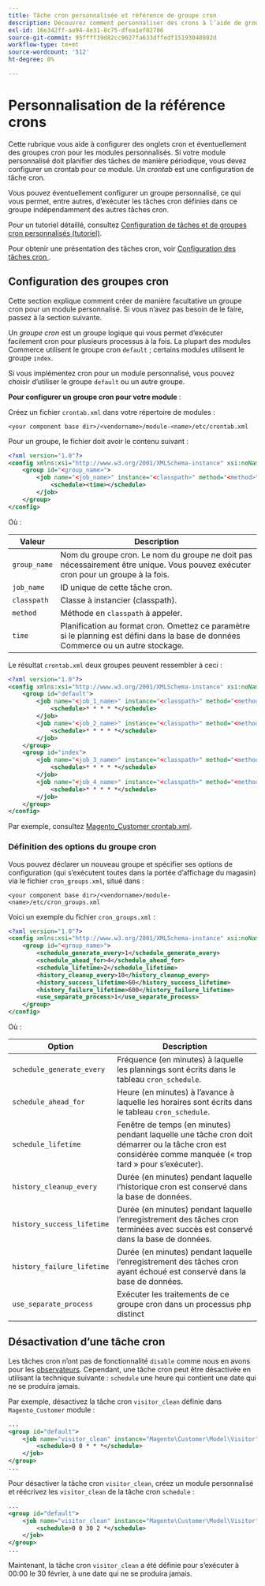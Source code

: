 ```yaml
---
title: Tâche cron personnalisée et référence de groupe cron
description: Découvrez comment personnaliser des crons à l’aide de groupes cron.
exl-id: 16e342ff-aa94-4e31-8c75-dfea1ef02706
source-git-commit: 95ffff39d82cc9027fa633dffedf15193040802d
workflow-type: tm+mt
source-wordcount: '512'
ht-degree: 0%

---
```


# Personnalisation de la référence crons

Cette rubrique vous aide à configurer des onglets cron et éventuellement des groupes cron pour les modules personnalisés. Si votre module personnalisé doit planifier des tâches de manière périodique, vous devez configurer un crontab pour ce module. Un _crontab_ est une configuration de tâche cron.

Vous pouvez éventuellement configurer un groupe personnalisé, ce qui vous permet, entre autres, d’exécuter les tâches cron définies dans ce groupe indépendamment des autres tâches cron.

Pour un tutoriel détaillé, consultez [Configuration de tâches et de groupes cron personnalisés (tutoriel)](custom-cron-tutorial.md).

Pour obtenir une présentation des tâches cron, voir [ Configuration des tâches cron ](../cli/configure-cron-jobs.md).

## Configuration des groupes cron

Cette section explique comment créer de manière facultative un groupe cron pour un module personnalisé. Si vous n’avez pas besoin de le faire, passez à la section suivante.

Un _groupe cron_ est un groupe logique qui vous permet d’exécuter facilement cron pour plusieurs processus à la fois. La plupart des modules Commerce utilisent le groupe cron `default` ; certains modules utilisent le groupe `index`.

Si vous implémentez cron pour un module personnalisé, vous pouvez choisir d’utiliser le groupe `default` ou un autre groupe.

**Pour configurer un groupe cron pour votre module** :

Créez un fichier `crontab.xml` dans votre répertoire de modules :

```text
<your component base dir>/<vendorname>/module-<name>/etc/crontab.xml
```

Pour un groupe, le fichier doit avoir le contenu suivant :

```xml
<?xml version="1.0"?>
<config xmlns:xsi="http://www.w3.org/2001/XMLSchema-instance" xsi:noNamespaceSchemaLocation="urn:magento:module:Magento_Cron:etc/crontab.xsd">
    <group id="<group_name>">
        <job name="<job_name>" instance="<classpath>" method="<method>">
            <schedule><time></schedule>
        </job>
    </group>
</config>
```

Où :

| Valeur | Description |
|---|---|
| `group_name` | Nom du groupe cron. Le nom du groupe ne doit pas nécessairement être unique. Vous pouvez exécuter cron pour un groupe à la fois. |
| `job_name` | ID unique de cette tâche cron. |
| `classpath` | Classe à instancier (classpath). |
| `method` | Méthode en `classpath` à appeler. |
| `time` | Planification au format cron. Omettez ce paramètre si le planning est défini dans la base de données Commerce ou un autre stockage. |

Le résultat `crontab.xml` deux groupes peuvent ressembler à ceci :

```xml
<?xml version="1.0"?>
<config xmlns:xsi="http://www.w3.org/2001/XMLSchema-instance" xsi:noNamespaceSchemaLocation="urn:magento:module:Magento_Cron:etc/crontab.xsd">
    <group id="default">
        <job name="<job_1_name>" instance="<classpath>" method="<method_name>">
            <schedule>* * * * *</schedule>
        </job>
        <job name="<job_2_name>" instance="<classpath>" method="<method_name>">
            <schedule>* * * * *</schedule>
        </job>
    </group>
    <group id="index">
        <job name="<job_3_name>" instance="<classpath>" method="<method_name>">
            <schedule>* * * * *</schedule>
        </job>
        <job name="<job_4_name>" instance="<classpath>" method="<method_name>">
            <schedule>* * * * *</schedule>
        </job>
    </group>
</config>
```

Par exemple, consultez [Magento_Customer crontab.xml](https://github.com/magento/magento2/blob/2.4/app/code/Magento/Customer/etc/crontab.xml).

### Définition des options du groupe cron

Vous pouvez déclarer un nouveau groupe et spécifier ses options de configuration (qui s’exécutent toutes dans la portée d’affichage du magasin) via le fichier `cron_groups.xml`, situé dans :

```text
<your component base dir>/<vendorname>/module-<name>/etc/cron_groups.xml
```

Voici un exemple du fichier `cron_groups.xml` :

```xml
<?xml version="1.0"?>
<config xmlns:xsi="http://www.w3.org/2001/XMLSchema-instance" xsi:noNamespaceSchemaLocation="urn:magento:module:Magento_Cron:etc/cron_groups.xsd">
    <group id="<group_name>">
        <schedule_generate_every>1</schedule_generate_every>
        <schedule_ahead_for>4</schedule_ahead_for>
        <schedule_lifetime>2</schedule_lifetime>
        <history_cleanup_every>10</history_cleanup_every>
        <history_success_lifetime>60</history_success_lifetime>
        <history_failure_lifetime>600</history_failure_lifetime>
        <use_separate_process>1</use_separate_process>
    </group>
</config>
```

Où :

| Option | Description |
| -------------------------- | ------------------------------------------------------------------------------------------------------ |
| `schedule_generate_every` | Fréquence (en minutes) à laquelle les plannings sont écrits dans le tableau `cron_schedule`. |
| `schedule_ahead_for` | Heure (en minutes) à l’avance à laquelle les horaires sont écrits dans le tableau `cron_schedule`. |
| `schedule_lifetime` | Fenêtre de temps (en minutes) pendant laquelle une tâche cron doit démarrer ou la tâche cron est considérée comme manquée (« trop tard » pour s’exécuter). |
| `history_cleanup_every` | Durée (en minutes) pendant laquelle l’historique cron est conservé dans la base de données. |
| `history_success_lifetime` | Durée (en minutes) pendant laquelle l’enregistrement des tâches cron terminées avec succès est conservé dans la base de données. |
| `history_failure_lifetime` | Durée (en minutes) pendant laquelle l’enregistrement des tâches cron ayant échoué est conservé dans la base de données. |
| `use_separate_process` | Exécuter les traitements de ce groupe cron dans un processus php distinct |

## Désactivation d’une tâche cron

Les tâches cron n’ont pas de fonctionnalité `disable` comme nous en avons pour les [observateurs](https://developer.adobe.com/commerce/php/development/components/events-and-observers/#observers). Cependant, une tâche cron peut être désactivée en utilisant la technique suivante : `schedule` une heure qui contient une date qui ne se produira jamais.

Par exemple, désactivez la tâche cron `visitor_clean` définie dans `Magento_Customer` module :

```xml
...
<group id="default">
    <job name="visitor_clean" instance="Magento\Customer\Model\Visitor" method="clean">
        <schedule>0 0 * * *</schedule>
    </job>
</group>
...
```

Pour désactiver la tâche cron `visitor_clean`, créez un module personnalisé et réécrivez les `visitor_clean` de la tâche cron `schedule` :

```xml
...
<group id="default">
    <job name="visitor_clean" instance="Magento\Customer\Model\Visitor" method="clean">
        <schedule>0 0 30 2 *</schedule>
    </job>
</group>
...
```

Maintenant, la tâche cron `visitor_clean` a été définie pour s’exécuter à 00:00 le 30 février, à une date qui ne se produira jamais.
